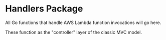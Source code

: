 Handlers Package
================
All Go functions that handle AWS Lambda function invocations will go here.

These function as the "controller" layer of the classic MVC model.